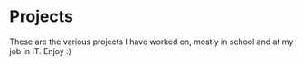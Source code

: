 # Projects

These are the various projects I have worked on, mostly in school and at my job in IT. Enjoy :)
